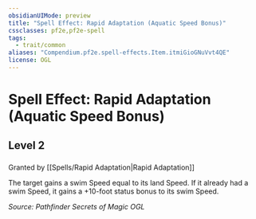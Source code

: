 ```yaml
---
obsidianUIMode: preview
title: "Spell Effect: Rapid Adaptation (Aquatic Speed Bonus)"
cssclasses: pf2e,pf2e-spell
tags:
  - trait/common
aliases: "Compendium.pf2e.spell-effects.Item.itmiGioGNuVvt4QE"
license: OGL
---
```

# Spell Effect: Rapid Adaptation (Aquatic Speed Bonus)
## Level 2
### 






Granted by [[Spells/Rapid Adaptation|Rapid Adaptation]]

The target gains a swim Speed equal to its land Speed. If it already had a swim Speed, it gains a +10-foot status bonus to its swim Speed.

*Source: Pathfinder Secrets of Magic*
*OGL*